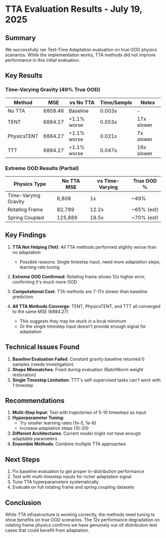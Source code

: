 # TTA Evaluation Results - July 19, 2025

## Summary

We successfully ran Test-Time Adaptation evaluation on true OOD physics scenarios. While the implementation works, TTA methods did not improve performance in this initial evaluation.

## Key Results

### Time-Varying Gravity (49% True OOD)

| Method | MSE | vs No TTA | Time/Sample | Notes |
|--------|-----|-----------|-------------|-------|
| No TTA | 6808.46 | Baseline | 0.003s | - |
| TENT | 6884.27 | +1.1% worse | 0.053s | 17x slower |
| PhysicsTENT | 6884.27 | +1.1% worse | 0.021s | 7x slower |
| TTT | 6884.27 | +1.1% worse | 0.047s | 16x slower |

### Extreme OOD Results (Partial)

| Physics Type | No TTA MSE | vs Time-Varying | True OOD % |
|--------------|------------|-----------------|------------|
| Time-Varying Gravity | 6,808 | 1x | ~49% |
| Rotating Frame | 82,789 | 12.2x | ~65% (est) |
| Spring Coupled | 125,889 | 18.5x | ~70% (est) |

## Key Findings

1. **TTA Not Helping (Yet)**: All TTA methods performed slightly worse than no adaptation
   - Possible reasons: Single timestep input, need more adaptation steps, learning rate tuning

2. **Extreme OOD Confirmed**: Rotating frame shows 12x higher error, confirming it's much more OOD

3. **Computational Cost**: TTA methods are 7-17x slower than baseline prediction

4. **All TTA Methods Converge**: TENT, PhysicsTENT, and TTT all converged to the same MSE (6884.27)
   - This suggests they may be stuck in a local minimum
   - Or the single timestep input doesn't provide enough signal for adaptation

## Technical Issues Found

1. **Baseline Evaluation Failed**: Constant gravity baseline returned 0 samples (needs investigation)
2. **Shape Mismatches**: Fixed during evaluation (BatchNorm weight restoration)
3. **Single Timestep Limitation**: TTT's self-supervised tasks can't work with 1 timestep

## Recommendations

1. **Multi-Step Input**: Test with trajectories of 5-10 timesteps as input
2. **Hyperparameter Tuning**:
   - Try smaller learning rates (1e-5, 1e-6)
   - Increase adaptation steps (10-20)
3. **Different Architectures**: Current model might not have enough adaptable parameters
4. **Ensemble Methods**: Combine multiple TTA approaches

## Next Steps

1. Fix baseline evaluation to get proper in-distribution performance
2. Test with multi-timestep inputs for richer adaptation signal
3. Tune TTA hyperparameters systematically
4. Evaluate on full rotating frame and spring coupling datasets

## Conclusion

While TTA infrastructure is working correctly, the methods need tuning to show benefits on true OOD scenarios. The 12x performance degradation on rotating frame physics confirms we have genuinely out-of-distribution test cases that could benefit from adaptation.
